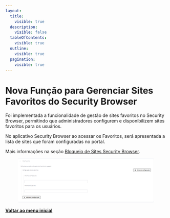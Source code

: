 ```yaml
---
layout:
  title:
    visible: true
  description:
    visible: false
  tableOfContents:
    visible: true
  outline:
    visible: true
  pagination:
    visible: true
---
```


# Nova Função para Gerenciar Sites Favoritos do Security Browser

Foi implementada a funcionalidade de gestão de sites favoritos no Security Browser, permitindo que administradores configurem e disponibilizem sites favoritos para os usuários.

No aplicativo Security Browser ao acessar os Favoritos, será apresentada a lista de sites que foram configuradas no portal.

Mais informações na seção [Bloqueio de Sites Security Browser](../../portal/configuracoes/editar-politica/aplicativos/bloqueio-de-sites-security-browser.md).

<figure><img src="../../../.gitbook/assets/image (9) (1) (1).png" alt=""><figcaption></figcaption></figure>

[**Voltar ao menu inicial**](./)
